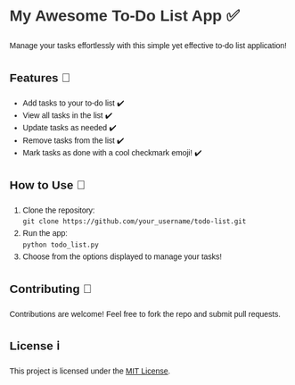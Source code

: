 <!DOCTYPE html>
<html lang="en">
<head>
    <meta charset="UTF-8">
    <meta name="viewport" content="width=device-width, initial-scale=1.0">
    <title>My Awesome To-Do List App</title>
    <style>
        body {
            font-family: Arial, sans-serif;
            line-height: 1.6;
            margin: 20px;
        }
        h1 {
            color: #333;
        }
    </style>
</head>
<body>
    <h1>My Awesome To-Do List App ✅</h1>
    <p>Manage your tasks effortlessly with this simple yet effective to-do list application!</p>
    <h2>Features 🚀</h2>
    <ul>
        <li>Add tasks to your to-do list ✔️</li>
        <li>View all tasks in the list ✔️</li>
        <li>Update tasks as needed ✔️</li>
        <li>Remove tasks from the list ✔️</li>
        <li>Mark tasks as done with a cool checkmark emoji! ✔️</li>
    </ul>
    <h2>How to Use 📝</h2>
    <ol>
        <li>Clone the repository:</li>
        <code>git clone https://github.com/your_username/todo-list.git</code>
        <li>Run the app:</li>
        <code>python todo_list.py</code>
        <li>Choose from the options displayed to manage your tasks!</li>
    </ol>
    <h2>Contributing 🤝</h2>
    <p>Contributions are welcome! Feel free to fork the repo and submit pull requests.</p>
    <h2>License ℹ️</h2>
    <p>This project is licensed under the <a href="link_to_license">MIT License</a>.</p>
</body>
</html>
